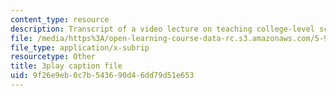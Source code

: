 ```yaml
---
content_type: resource
description: Transcript of a video lecture on teaching college-level science and engineering.
file: /media/https%3A/open-learning-course-data-rc.s3.amazonaws.com/5-95j-teaching-college-level-science-and-engineering-spring-2009/9f26e9eb0c7b543690d46dd79d51e653_S9uGFKoRGUU.vtt
file_type: application/x-subrip
resourcetype: Other
title: 3play caption file
uid: 9f26e9eb-0c7b-5436-90d4-6dd79d51e653
---
```

